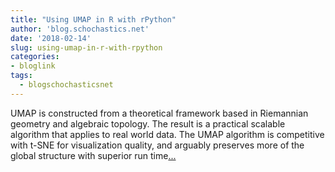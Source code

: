 ```yaml
---
title: "Using UMAP in R with rPython"
author: 'blog.schochastics.net'
date: '2018-02-14'
slug: using-umap-in-r-with-rpython
categories:
- bloglink
tags:
  - blogschochasticsnet
---
```


UMAP is constructed from a theoretical framework based in Riemannian geometry and algebraic topology. The result is a practical scalable algorithm that applies to real world data. The UMAP algorithm is competitive with t-SNE for visualization quality, and arguably preserves more of the global structure with superior run time[... <i class="fas fa-external-link-alt"></i>](http://blog.schochastics.net/post/using-umap-in-r-with-rpython/)

